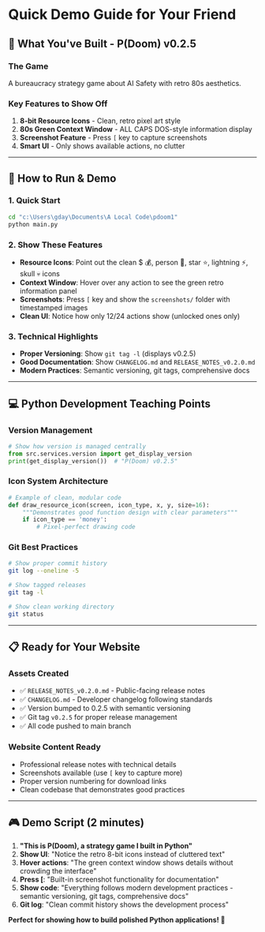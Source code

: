 # Quick Demo Guide for Your Friend

## 🎯 What You've Built - P(Doom) v0.2.5

### The Game
A bureaucracy strategy game about AI Safety with retro 80s aesthetics.

### Key Features to Show Off
1. **8-bit Resource Icons** - Clean, retro pixel art style
2. **80s Green Context Window** - ALL CAPS DOS-style information display  
3. **Screenshot Feature** - Press `[` key to capture screenshots
4. **Smart UI** - Only shows available actions, no clutter

---

## 🚀 How to Run & Demo

### 1. Quick Start
```bash
cd "c:\Users\gday\Documents\A Local Code\pdoom1"
python main.py
```

### 2. Show These Features
- **Resource Icons**: Point out the clean $ 💰, person 👤, star ⭐, lightning ⚡, skull 💀 icons
- **Context Window**: Hover over any action to see the green retro information panel
- **Screenshots**: Press `[` key and show the `screenshots/` folder with timestamped images
- **Clean UI**: Notice how only 12/24 actions show (unlocked ones only)

### 3. Technical Highlights
- **Proper Versioning**: Show `git tag -l` (displays v0.2.5)
- **Good Documentation**: Show `CHANGELOG.md` and `RELEASE_NOTES_v0.2.0.md`
- **Modern Practices**: Semantic versioning, git tags, comprehensive docs

---

## 💻 Python Development Teaching Points

### Version Management
```python
# Show how version is managed centrally
from src.services.version import get_display_version
print(get_display_version())  # "P(Doom) v0.2.5"
```

### Icon System Architecture  
```python
# Example of clean, modular code
def draw_resource_icon(screen, icon_type, x, y, size=16):
    """Demonstrates good function design with clear parameters"""
    if icon_type == 'money':
        # Pixel-perfect drawing code
```

### Git Best Practices
```bash
# Show proper commit history
git log --oneline -5

# Show tagged releases
git tag -l

# Show clean working directory
git status
```

---

## 📋 Ready for Your Website

### Assets Created
- ✅ `RELEASE_NOTES_v0.2.0.md` - Public-facing release notes
- ✅ `CHANGELOG.md` - Developer changelog following standards
- ✅ Version bumped to 0.2.5 with semantic versioning
- ✅ Git tag `v0.2.5` for proper release management
- ✅ All code pushed to main branch

### Website Content Ready
- Professional release notes with technical details
- Screenshots available (use `[` key to capture more)
- Proper version numbering for download links
- Clean codebase that demonstrates good practices

---

## 🎮 Demo Script (2 minutes)

1. **"This is P(Doom), a strategy game I built in Python"**
2. **Show UI**: "Notice the retro 8-bit icons instead of cluttered text"
3. **Hover actions**: "The green context window shows details without crowding the interface"  
4. **Press [**: "Built-in screenshot functionality for documentation"
5. **Show code**: "Everything follows modern development practices - semantic versioning, git tags, comprehensive docs"
6. **Git log**: "Clean commit history shows the development process"

**Perfect for showing how to build polished Python applications! 🚀**
